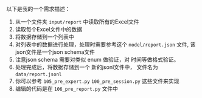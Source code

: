 以下是我的一个需求描述：
1. 从一个文件夹 `input/report` 中读取所有的Excel文件
2. 读取每个Excel文件中的数据
3. 将数据存储到一个列表中
4. 对列表中的数据进行处理，处理时需要参考这个 `model/report.json` 文件, 该json文件是一个json schema文件
5. 注意json schema 需要对类似 enum 做验证，对 时间等做格式验证。
6. 处理完成后，将数据存储到一个 新的jsonl文件中，
   文件名为 `data/report.jsonl`
7. 你可以参考 `105_pre_expert.py`  `100_pre_session.py` 这些文件来实现
8. 编辑的代码是在 `106_pre_report.py` 文件中